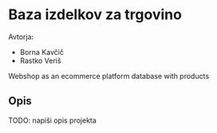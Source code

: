 # Baza izdelkov za trgovino

Avtorja:
* Borna Kavčič
* Rastko Veriš

Webshop as an ecommerce platform database with products

## Opis

TODO: napiši opis projekta